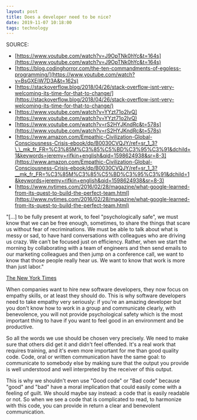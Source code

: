 ```yaml
---
layout: post
title: Does a developer need to be nice?
date: 2019-11-07 10:18:00
tags: technology
---
```


SOURCE:

- [https://www.youtube.com/watch?v=J9OpTNk0hYc&t=164s](https://www.youtube.com/watch?v=J9OpTNk0hYc&t=164s)
- [https://blog.codinghorror.com/the-ten-commandments-of-egoless-programming/](https://www.youtube.com/watch?v=BsGXEiW7D3A&t=162s)
- [https://stackoverflow.blog/2018/04/26/stack-overflow-isnt-very-welcoming-its-time-for-that-to-change/](https://stackoverflow.blog/2018/04/26/stack-overflow-isnt-very-welcoming-its-time-for-that-to-change/)
- [https://www.youtube.com/watch?v=YYzt71o2IvQ](https://www.youtube.com/watch?v=YYzt71o2IvQ)
- [https://www.youtube.com/watch?v=rS2HYJKndRc&t=578s](https://www.youtube.com/watch?v=rS2HYJKndRc&t=578s)
- [https://www.amazon.com/Empathic-Civilization-Global-Consciousness-Crisis-ebook/dp/B0030CVQJY/ref=sr_1_3?\_\_mk_fr_FR=%C3%85M%C3%85%C5%BD%C3%95%C3%91&dchild=1&keywords=jeremy+rifkin+english&qid=1598624938&sr=8-3](https://www.amazon.com/Empathic-Civilization-Global-Consciousness-Crisis-ebook/dp/B0030CVQJY/ref=sr_1_3?__mk_fr_FR=%C3%85M%C3%85%C5%BD%C3%95%C3%91&dchild=1&keywords=jeremy+rifkin+english&qid=1598624938&sr=8-3)
- [https://www.nytimes.com/2016/02/28/magazine/what-google-learned-from-its-quest-to-build-the-perfect-team.html](https://www.nytimes.com/2016/02/28/magazine/what-google-learned-from-its-quest-to-build-the-perfect-team.html)

"[...] to be fully present at work, to feel "psychologically safe", we must know that we can be free enough, sometimes, to share the things that scare us without fear of recriminations. We must be able to talk about what is messy or sad, to have hard conversations with colleagues who are driving us crazy. We can’t be focused just on efficiency. Rather, when we start the morning by collaborating with a team of engineers and then send emails to our marketing colleagues and then jump on a conference call, we want to know that those people really hear us. We want to know that work is more than just labor."

[The New York Times](https://www.nytimes.com/2016/02/28/magazine/what-google-learned-from-its-quest-to-build-the-perfect-team.html)

When companies want to hire new software developers, they now focus on empathy skills, or at least they should do. This is why software developers need to take empathy very seriously: if you're an amazing developer but you don't know how to work in a group and communicate clearly, with benevolence, you will not provide psychological safety which is the most important thing to have if you want to feel good in an environment and be productive.

So all the words we use should be chosen very precisely. We need to make sure that others did get it and didn't feel offended. It's a real work that requires training, and it's even more important for me than good quality code. Code, oral or written communication have the same goal: to communicate to somebody else by making sure that the output you provide is well understood and well interpreted by the receiver of this output.

This is why we shouldn't even use "Good code" or "Bad code" because "good" and "bad" have a moral implication that could easily come with a feeling of guilt. We should maybe say instead: a code that is easily readable or not. So when we see a code that is complicated to read, to harmonize with this code, you can provide in return a clear and benevolent communication.
